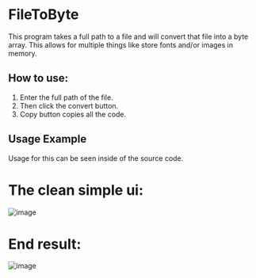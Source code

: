 # FileToByte
This program takes a full path to a file and will convert that file into a byte array. This allows for multiple things like store fonts and/or images in memory.

## How to use:
1. Enter the full path of the file.
2. Then click the convert button.
3. Copy button copies all the code.

## Usage Example
Usage for this can be seen inside of the source code.

# The clean simple ui:
![image](https://user-images.githubusercontent.com/38990407/141835739-d9b6b840-4663-406a-a068-e5aa0df8ac42.png)
# End result:
![image](https://user-images.githubusercontent.com/38990407/141835818-6676bc04-da4c-4ffe-89d5-fa8280d83ab7.png)
